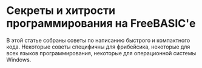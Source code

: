 ﻿<title>Секреты и хитрости программирования на FreeBASIC'е</title>
<meta name="description" content="Секреты и хитрости программирования на FreeBASIC'е. Как сделать код быстрым и эффективным." />
<meta name="keywords" content="секреты программирования, хитрости программирования, быстрый код, компактный код, FreeBASIC, WinAPI" />

# Секреты и хитрости программирования на FreeBASIC'е

В этой статье собраны советы по написанию быстрого и компактного кода. Некоторые советы специфичны для фрибейсика, некоторые для всех языков программирования, некоторые для операционной системы Windows.
